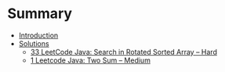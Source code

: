 # Summary

* [Introduction](README.md)
* [Solutions](solutions.md)
   * [33 LeetCode Java: Search in Rotated Sorted Array – Hard](33.md)
   * [1 Leetcode Java: Two Sum – Medium](1_leetcode_java_two_sum__medium.md)

